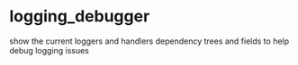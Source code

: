 # logging_debugger
show the current loggers and handlers dependency trees and fields to help debug logging issues
